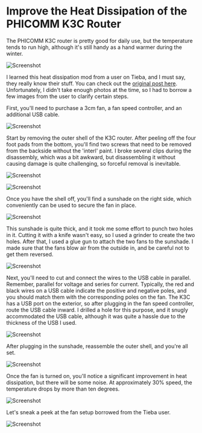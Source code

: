 # Improve the Heat Dissipation of the PHICOMM K3C Router

The PHICOMM K3C router is pretty good for daily use, but the temperature tends to run high, although it's still handy as a hand warmer during the winter.

![Screenshot](screenshots/2023-04-14-18-52-34.png)

I learned this heat dissipation mod from a user on Tieba, and I must say, they really know their stuff. You can check out the [original post here](https://tieba.baidu.com/p/6599983651). Unfortunately, I didn't take enough photos at the time, so I had to borrow a few images from the user to clarify certain steps.

First, you'll need to purchase a 3cm fan, a fan speed controller, and an additional USB cable.

![Screenshot](screenshots/2023-04-14-18-52-41.jpg)

Start by removing the outer shell of the K3C router. After peeling off the four foot pads from the bottom, you'll find two screws that need to be removed from the backside without the 'interl' paint. I broke several clips during the disassembly, which was a bit awkward, but disassembling it without causing damage is quite challenging, so forceful removal is inevitable.

![Screenshot](screenshots/2023-04-14-18-52-55.jpg)

![Screenshot](screenshots/2023-04-14-18-53-04.jpg)

Once you have the shell off, you'll find a sunshade on the right side, which conveniently can be used to secure the fan in place.

![Screenshot](screenshots/2023-04-14-18-53-16.jpg)

This sunshade is quite thick, and it took me some effort to punch two holes in it. Cutting it with a knife wasn't easy, so I used a grinder to create the two holes. After that, I used a glue gun to attach the two fans to the sunshade. I made sure that the fans blow air from the outside in, and be careful not to get them reversed.

![Screenshot](screenshots/2023-04-14-18-53-27.jpg)

Next, you'll need to cut and connect the wires to the USB cable in parallel. Remember, parallel for voltage and series for current. Typically, the red and black wires on a USB cable indicate the positive and negative poles, and you should match them with the corresponding poles on the fan. The K3C has a USB port on the exterior, so after plugging in the fan speed controller, route the USB cable inward. I drilled a hole for this purpose, and it snugly accommodated the USB cable, although it was quite a hassle due to the thickness of the USB I used.

![Screenshot](screenshots/2023-04-14-18-55-31.jpg)

After plugging in the sunshade, reassemble the outer shell, and you're all set.

![Screenshot](screenshots/2023-04-14-18-55-47.jpg)

Once the fan is turned on, you'll notice a significant improvement in heat dissipation, but there will be some noise. At approximately 30% speed, the temperature drops by more than ten degrees.

![Screenshot](screenshots/2023-04-14-18-56-01.png)

Let's sneak a peek at the fan setup borrowed from the Tieba user.

![Screenshot](screenshots/2023-04-14-18-56-13.jpg)
